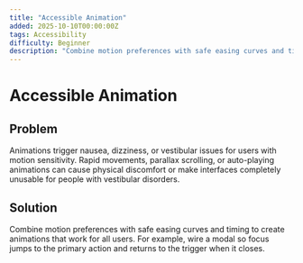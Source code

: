 ```yaml
---
title: "Accessible Animation"
added: 2025-10-10T00:00:00Z
tags: Accessibility
difficulty: Beginner
description: "Combine motion preferences with safe easing curves and timing to create animations that work for all users."
---
```

# Accessible Animation

## Problem

Animations trigger nausea, dizziness, or vestibular issues for users with motion sensitivity. Rapid movements, parallax scrolling, or auto-playing animations can cause physical discomfort or make interfaces completely unusable for people with vestibular disorders.

## Solution

Combine motion preferences with safe easing curves and timing to create animations that work for all users. For example, wire a modal so focus jumps to the primary action and returns to the trigger when it closes.
